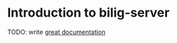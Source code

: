 # Introduction to bilig-server

TODO: write [great documentation](http://jacobian.org/writing/what-to-write/)
